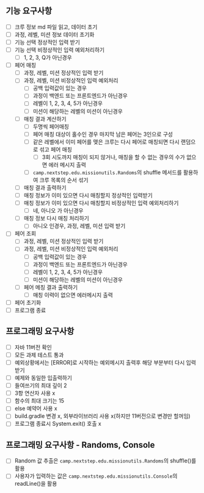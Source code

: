 ## 기능 요구사항

- [ ] 크루 정보 md 파일 읽고, 데이터 초기
- [ ] 과정, 레벨, 미션 정보 데이터 초기화
- [ ] 기능 선택 정상적인 입력 받기
- [ ] 기능 선택 비정상적인 입력 예외처리하기
    - [ ] 1, 2, 3, Q가 아닌경우
- [ ] 페어 매칭
    - [ ] 과정, 레벨, 미션 정상적인 입력 받기
    - [ ] 과정, 레벨, 미션 비정상적인 입력 예외처리
        - [ ] 공백 입력값이 있는 경우
        - [ ] 과정이 백엔드 또는 프론트엔드가 아닌경우
        - [ ] 레벨이 1, 2, 3, 4, 5가 아닌경우
        - [ ] 미션이 해당하는 레벨의 미션이 아닌경우
    - [ ] 매칭 결과 계산하기
        - [ ] 두명씩 페어매칭
        - [ ] 페어 매칭 대상이 홀수인 경우 마지막 남은 페어는 3인으로 구성
        - [ ] 같은 레벨에서 이미 페어를 맺은 크루는 다시 페어로 매칭되면 다시 랜덤으로 섞고 페어 매칭
            - [ ] 3회 시도까지 매칭이 되지 않거나, 매칭을 할 수 없는 경우의 수가 없으면 에러 메시지 출력
        - [ ] `camp.nextstep.edu.missionutils.Randoms`의 shuffle 메서드를 활용하여 크루 목록의 순서 섞기
    - [ ] 매칭 결과 출력하기
    - [ ] 매칭 정보가 이미 있으면 다시 매칭할지 정상적인 입력받기
    - [ ] 매칭 정보가 이미 있으면 다시 매칭할지 비정상적인 입력 예외처리하기
        - [ ] 네, 아니오 가 아닌경우
    - [ ] 매칭 정보 다시 매칭 처리하기
        - [ ] 아니오 인경우, 과정, 레벨, 미션 입력 받기
- [ ] 페어 조회
    - [ ] 과정, 레벨, 미션 정상적인 입력 받기
    - [ ] 과정, 레벨, 미션 비정상적인 입력 예외처리
        - [ ] 공백 입력값이 있는 경우
        - [ ] 과정이 백엔드 또는 프론트엔드가 아닌경우
        - [ ] 레벨이 1, 2, 3, 4, 5가 아닌경우
        - [ ] 미션이 해당하는 레벨의 미션이 아닌경우
    - [ ] 페어 메칭 결과 출력하기
        - [ ] 매칭 이력이 없으면 에러메시지 출력
- [ ] 페어 초기화
- [ ] 프로그램 종료

## 프로그래밍 요구사항

- [ ] 자바 11버전 확인
- [ ] 모든 과제 테스트 통과
- [ ] 예외상황에서는 [ERROR]로 시작하는 예외메시지 출력후 해당 부분부터 다시 입력받기
- [ ] 예제와 동일한 입출력하기
- [ ] 들여쓰기의 최대 깊이 2
- [ ] 3항 연산자 사용 x
- [ ] 함수의 최대 크기는 15
- [ ] else 예약어 사용 x
- [ ] build.gradle 변경 x, 외부라이브러리 사용 x(하지만 11버전으로 변경만 할꺼임)
- [ ] 프로그램 종료시 System.exit() 호출 x

## 프로그래밍 요구사항 - Randoms, Console

- [ ] Random 값 추출은 `camp.nextstep.edu.missionutils.Randoms`의 shuffle()를 활용
- [ ] 사용자가 입력하는 값은 `camp.nextstep.edu.missionutils.Console`의 readLine()을 활용